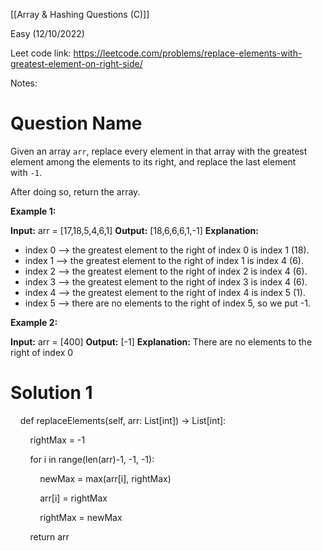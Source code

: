 [[Array & Hashing Questions (C)]]

Easy (12/10/2022)

Leet code link: https://leetcode.com/problems/replace-elements-with-greatest-element-on-right-side/

Notes: 

# Question Name
Given an array `arr`, replace every element in that array with the greatest element among the elements to its right, and replace the last element with `-1`.

After doing so, return the array.

**Example 1:**

**Input:** arr = [17,18,5,4,6,1]
**Output:** [18,6,6,6,1,-1]
**Explanation:** 
- index 0 --> the greatest element to the right of index 0 is index 1 (18).
- index 1 --> the greatest element to the right of index 1 is index 4 (6).
- index 2 --> the greatest element to the right of index 2 is index 4 (6).
- index 3 --> the greatest element to the right of index 3 is index 4 (6).
- index 4 --> the greatest element to the right of index 4 is index 5 (1).
- index 5 --> there are no elements to the right of index 5, so we put -1.

**Example 2:**

**Input:** arr = [400]
**Output:** [-1]
**Explanation:** There are no elements to the right of index 0


# Solution 1

    def replaceElements(self, arr: List[int]) -> List[int]:

        rightMax = -1

        for i in range(len(arr)-1, -1, -1):

            newMax = max(arr[i], rightMax)

            arr[i] = rightMax

            rightMax = newMax

        return arr


